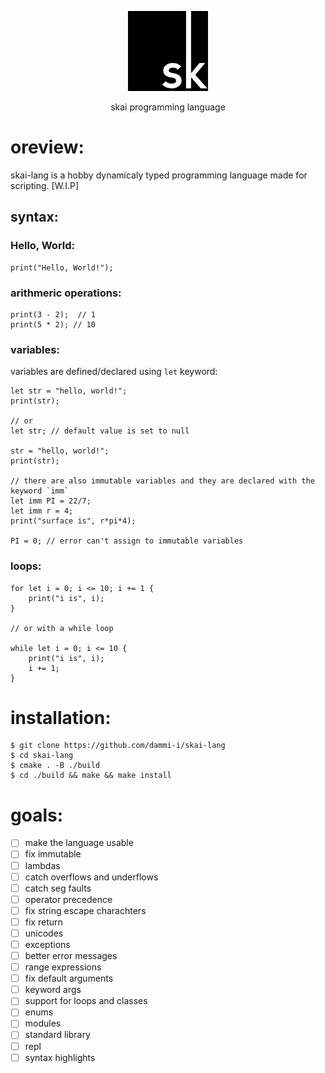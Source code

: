 <p align="center">
   <img with=128 height=128 src="./skai_logo.jpg">
</p>
<p align="center">skai programming language</p>

# oreview:
skai-lang is a hobby dynamicaly typed programming language made for scripting. [W.I.P]

## syntax:
### Hello, World:
```sk
print("Hello, World!");
```

### arithmeric operations:
```sk
print(3 - 2);  // 1
print(5 * 2); // 10
```

### variables:
variables are defined/declared using `let` keyword:
```sk
let str = "hello, world!";
print(str);

// or
let str; // default value is set to null

str = "hello, world!";
print(str);

// there are also immutable variables and they are declared with the keyword `imm`
let imm PI = 22/7;
let imm r = 4;
print("surface is", r*pi*4);

PI = 0; // error can't assign to immutable variables
```

### loops:
```sk
for let i = 0; i <= 10; i += 1 {
    print("i is", i);
}

// or with a while loop

while let i = 0; i <= 10 {
    print("i is", i);
    i += 1;
}
```

# installation:
```shell
$ git clone https://github.com/dammi-i/skai-lang
$ cd skai-lang
$ cmake . -B ./build
$ cd ./build && make && make install
```

# goals:
- [ ] make the language usable
- [ ] fix immutable
- [ ] lambdas
- [ ] catch overflows and underflows
- [ ] catch seg faults
- [ ] operator precedence
- [ ] fix string escape charachters
- [ ] fix return
- [ ] unicodes
- [ ] exceptions
- [ ] better error messages
- [ ] range expressions
- [ ] fix default arguments
- [ ] keyword args
- [ ] support for loops and classes
- [ ] enums
- [ ] modules
- [ ] standard library
- [ ] repl
- [ ] syntax highlights

